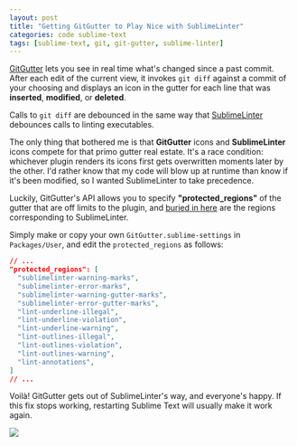 ```yaml
---
layout: post
title: "Getting GitGutter to Play Nice with SublimeLinter"
categories: code sublime-text
tags: [sublime-text, git, git-gutter, sublime-linter]
---
```


[GitGutter](https://github.com/jisaacks/GitGutter) lets you see in real time what's changed since a past commit. After each edit of the current view, it invokes `git diff` against a commit of your choosing and displays an icon in the gutter for each line that was __inserted__, __modified__, or __deleted__.

Calls to `git diff` are debounced in the same way that [SublimeLinter](./sublime-linter) debounces calls to linting executables.

The only thing that bothered me is that __GitGutter__ icons and __SublimeLinter__ icons compete for that primo gutter real estate. It's a race condition: whichever plugin renders its icons first gets overwritten moments later by the other. I'd rather know that my code will blow up at runtime than know if it's been modified, so I wanted SublimeLinter to take precedence.

Luckily, GitGutter's API allows you to specify __"protected_regions"__ of the gutter that are off limits to the plugin, and [buried in here](https://github.com/jisaacks/GitGutter/issues/113) are the regions corresponding to SublimeLinter.

Simply make or copy your own `GitGutter.sublime-settings` in `Packages/User`, and edit the `protected_regions` as follows:

~~~json
// ...
"protected_regions": [
  "sublimelinter-warning-marks",
  "sublimelinter-error-marks",
  "sublimelinter-warning-gutter-marks",
  "sublimelinter-error-gutter-marks",
  "lint-underline-illegal",
  "lint-underline-violation",
  "lint-underline-warning",
  "lint-outlines-illegal",
  "lint-outlines-violation",
  "lint-outlines-warning",
  "lint-annotations",
]
// ...
~~~

Voilà! GitGutter gets out of SublimeLinter's way, and everyone's happy. If this fix stops working, restarting Sublime Text will usually make it work again.

![](https://raw.githubusercontent.com/kylebebak/kylebebak.github.io/master/_assets/img/git_gutter_sublime_linter.png)
